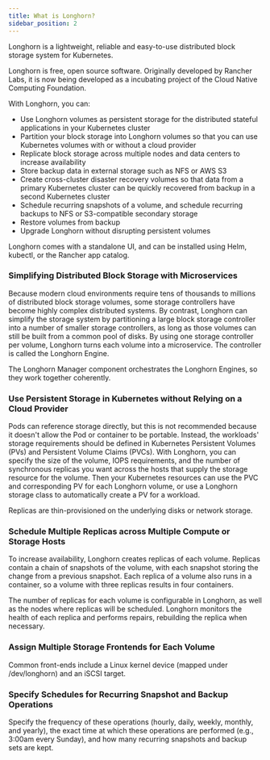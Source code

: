 ```yaml
---
title: What is Longhorn?
sidebar_position: 2
---
```

Longhorn is a lightweight, reliable and easy-to-use distributed block storage system for Kubernetes.

Longhorn is free, open source software. Originally developed by Rancher Labs, it is now being developed as a incubating project of the Cloud Native Computing Foundation.

With Longhorn, you can:

- Use Longhorn volumes as persistent storage for the distributed stateful applications in your Kubernetes cluster
- Partition your block storage into Longhorn volumes so that you can use Kubernetes volumes with or without a cloud provider
- Replicate block storage across multiple nodes and data centers to increase availability
- Store backup data in external storage such as NFS or AWS S3
- Create cross-cluster disaster recovery volumes so that data from a primary Kubernetes cluster can be quickly recovered from backup in a second Kubernetes cluster
- Schedule recurring snapshots of a volume, and schedule recurring backups to NFS or S3-compatible secondary storage
- Restore volumes from backup
- Upgrade Longhorn without disrupting persistent volumes

Longhorn comes with a standalone UI, and can be installed using Helm, kubectl, or the Rancher app catalog.

### Simplifying Distributed Block Storage with Microservices

Because modern cloud environments require tens of thousands to millions of distributed block storage volumes, some storage controllers have become highly complex distributed systems. By contrast, Longhorn can simplify the storage system by partitioning a large block storage controller into a number of smaller storage controllers, as long as those volumes can still be built from a common pool of disks. By using one storage controller per volume, Longhorn turns each volume into a microservice. The controller is called the Longhorn Engine.

The Longhorn Manager component orchestrates the Longhorn Engines, so they work together coherently.

### Use Persistent Storage in Kubernetes without Relying on a Cloud Provider

Pods can reference storage directly, but this is not recommended because it doesn't allow the Pod or container to be portable. Instead, the workloads' storage requirements should be defined in Kubernetes Persistent Volumes (PVs) and Persistent Volume Claims (PVCs). With Longhorn, you can specify the size of the volume, IOPS requirements, and the number of synchronous replicas you want across the hosts that supply the storage resource for the volume. Then your Kubernetes resources can use the PVC and corresponding PV for each Longhorn volume, or use a Longhorn storage class to automatically create a PV for a workload.

Replicas are thin-provisioned on the underlying disks or network storage.

### Schedule Multiple Replicas across Multiple Compute or Storage Hosts

To increase availability, Longhorn creates replicas of each volume. Replicas contain a chain of snapshots of the volume, with each snapshot storing the change from a previous snapshot. Each replica of a volume also runs in a container, so a volume with three replicas results in four containers.

The number of replicas for each volume is configurable in Longhorn, as well as the nodes where replicas will be scheduled. Longhorn monitors the health of each replica and performs repairs, rebuilding the replica when necessary.

### Assign Multiple Storage Frontends for Each Volume

Common front-ends include a Linux kernel device (mapped under /dev/longhorn) and an iSCSI target.

### Specify Schedules for Recurring Snapshot and Backup Operations

Specify the frequency of these operations (hourly, daily, weekly, monthly, and yearly), the exact time at which these operations are performed (e.g., 3:00am every Sunday), and how many recurring snapshots and backup sets are kept.
